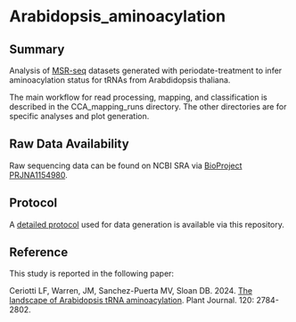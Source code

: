 # Arabidopsis_aminoacylation

## Summary

Analysis of [MSR-seq](https://www.nature.com/articles/s41467-022-30261-3) datasets generated with periodate-treatment to infer aminoacylation status for tRNAs from Arabdidopsis thaliana.

The main workflow for read processing, mapping, and classification is described in the CCA_mapping_runs directory. The other directories are for specific analyses and plot generation.

## Raw Data Availability

Raw sequencing data can be found on NCBI SRA via [BioProject PRJNA1154980](https://www.ncbi.nlm.nih.gov/sra/PRJNA1154980).

## Protocol

A [detailed protocol](MSR-seq.protocol.pdf) used for data generation is available via this repository.

## Reference

This study is reported in the following paper:

Ceriotti LF, Warren, JM, Sanchez-Puerta MV, Sloan DB. 2024. [The landscape of Arabidopsis tRNA aminoacylation](https://doi.org/10.1111/tpj.17146). Plant Journal. 120: 2784-2802. 

